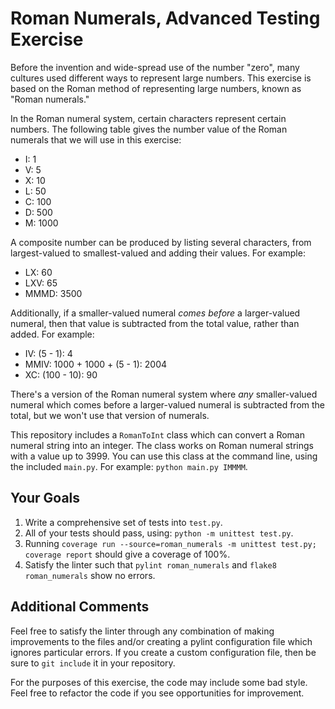 # Roman Numerals, Advanced Testing Exercise

Before the invention and wide-spread use of the number "zero", many cultures used different ways to represent large numbers. This exercise is based on the Roman method of representing large numbers, known as "Roman numerals."

In the Roman numeral system, certain characters represent certain numbers. The following table gives the number value of the Roman numerals that we will use in this exercise:

* I: 1
* V: 5
* X: 10
* L: 50
* C: 100
* D: 500
* M: 1000

A composite number can be produced by listing several characters, from largest-valued to smallest-valued and adding their values. For example:

* LX: 60
* LXV: 65
* MMMD: 3500

Additionally, if a smaller-valued numeral _comes before_ a larger-valued numeral, then that value is subtracted from the total value, rather than added. For example:

* IV: (5 - 1): 4
* MMIV: 1000 + 1000 + (5 - 1): 2004
* XC: (100 - 10): 90

There's a version of the Roman numeral system where _any_ smaller-valued numeral which comes before a larger-valued numeral is subtracted from the total, but we won't use that version of numerals.

This repository includes a `RomanToInt` class which can convert a Roman numeral string into an integer. The class works on Roman numeral strings with a value up to 3999. You can use this class at the command line, using the included `main.py`. For example: `python main.py IMMMM`.

## Your Goals

1. Write a comprehensive set of tests into `test.py`.
2. All of your tests should pass, using: `python -m unittest test.py`.
3. Running `coverage run --source=roman_numerals -m unittest test.py; coverage report` should give a coverage of 100%.
4. Satisfy the linter such that `pylint roman_numerals` and `flake8 roman_numerals` show no errors.

## Additional Comments

Feel free to satisfy the linter through any combination of making improvements to the files and/or creating a pylint configuration file which ignores particular errors. If you create a custom configuration file, then be sure to `git include` it in your repository.

For the purposes of this exercise, the code may include some bad style. Feel free to refactor the code if you see opportunities for improvement.

